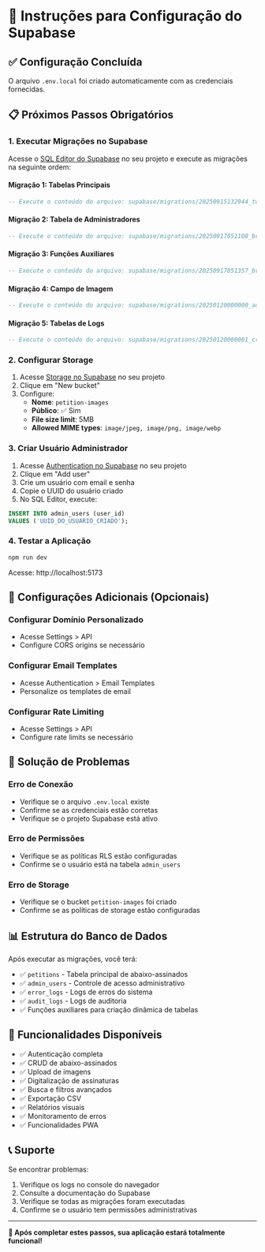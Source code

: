 # 🚀 Instruções para Configuração do Supabase

## ✅ Configuração Concluída

O arquivo `.env.local` foi criado automaticamente com as credenciais fornecidas.

## 📋 Próximos Passos Obrigatórios

### 1. Executar Migrações no Supabase

Acesse o [SQL Editor do Supabase](https://app.supabase.com/) no seu projeto e execute as migrações na seguinte ordem:

#### Migração 1: Tabelas Principais
```sql
-- Execute o conteúdo do arquivo: supabase/migrations/20250915132944_twilight_sea.sql
```

#### Migração 2: Tabela de Administradores
```sql
-- Execute o conteúdo do arquivo: supabase/migrations/20250917051108_broken_resonance.sql
```

#### Migração 3: Funções Auxiliares
```sql
-- Execute o conteúdo do arquivo: supabase/migrations/20250917051357_broad_frost.sql
```

#### Migração 4: Campo de Imagem
```sql
-- Execute o conteúdo do arquivo: supabase/migrations/20250120000000_add_image_url.sql
```

#### Migração 5: Tabelas de Logs
```sql
-- Execute o conteúdo do arquivo: supabase/migrations/20250120000001_create_logs_tables.sql
```

### 2. Configurar Storage

1. Acesse [Storage no Supabase](https://app.supabase.com/) no seu projeto
2. Clique em "New bucket"
3. Configure:
   - **Nome**: `petition-images`
   - **Público**: ✅ Sim
   - **File size limit**: 5MB
   - **Allowed MIME types**: `image/jpeg, image/png, image/webp`

### 3. Criar Usuário Administrador

1. Acesse [Authentication no Supabase](https://app.supabase.com/) no seu projeto
2. Clique em "Add user"
3. Crie um usuário com email e senha
4. Copie o UUID do usuário criado
5. No SQL Editor, execute:

```sql
INSERT INTO admin_users (user_id) 
VALUES ('UUID_DO_USUARIO_CRIADO');
```

### 4. Testar a Aplicação

```bash
npm run dev
```

Acesse: http://localhost:5173

## 🔧 Configurações Adicionais (Opcionais)

### Configurar Domínio Personalizado
- Acesse Settings > API
- Configure CORS origins se necessário

### Configurar Email Templates
- Acesse Authentication > Email Templates
- Personalize os templates de email

### Configurar Rate Limiting
- Acesse Settings > API
- Configure rate limits se necessário

## 🚨 Solução de Problemas

### Erro de Conexão
- Verifique se o arquivo `.env.local` existe
- Confirme se as credenciais estão corretas
- Verifique se o projeto Supabase está ativo

### Erro de Permissões
- Verifique se as políticas RLS estão configuradas
- Confirme se o usuário está na tabela `admin_users`

### Erro de Storage
- Verifique se o bucket `petition-images` foi criado
- Confirme se as políticas de storage estão configuradas

## 📊 Estrutura do Banco de Dados

Após executar as migrações, você terá:

- ✅ `petitions` - Tabela principal de abaixo-assinados
- ✅ `admin_users` - Controle de acesso administrativo
- ✅ `error_logs` - Logs de erros do sistema
- ✅ `audit_logs` - Logs de auditoria
- ✅ Funções auxiliares para criação dinâmica de tabelas

## 🎯 Funcionalidades Disponíveis

- ✅ Autenticação completa
- ✅ CRUD de abaixo-assinados
- ✅ Upload de imagens
- ✅ Digitalização de assinaturas
- ✅ Busca e filtros avançados
- ✅ Exportação CSV
- ✅ Relatórios visuais
- ✅ Monitoramento de erros
- ✅ Funcionalidades PWA

## 📞 Suporte

Se encontrar problemas:

1. Verifique os logs no console do navegador
2. Consulte a documentação do Supabase
3. Verifique se todas as migrações foram executadas
4. Confirme se o usuário tem permissões administrativas

---

**🎉 Após completar estes passos, sua aplicação estará totalmente funcional!**
